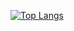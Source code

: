[![Top Langs](https://github-readme-stats.vercel.app/api/top-langs/?username=i1lness&theme=dark&layout=compact)](https://github.com/i1lness/github-readme-stats)
